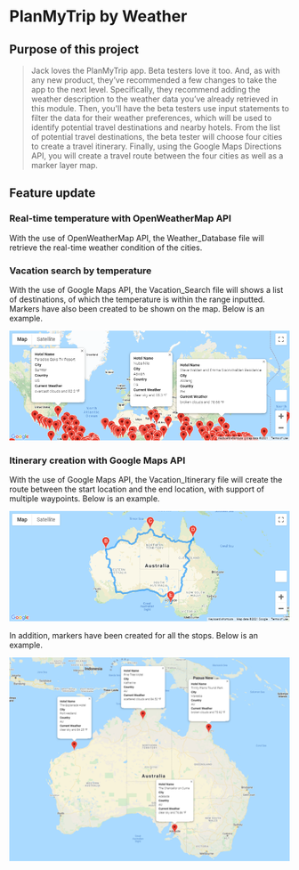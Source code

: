 # PlanMyTrip by Weather

## Purpose of this project

> Jack loves the PlanMyTrip app. Beta testers love it too. And, as with any new product, they’ve recommended a few changes to take the app to the next level. Specifically, they recommend adding the weather description to the weather data you’ve already retrieved in this module. Then, you'll have the beta testers use input statements to filter the data for their weather preferences, which will be used to identify potential travel destinations and nearby hotels. From the list of potential travel destinations, the beta tester will choose four cities to create a travel itinerary. Finally, using the Google Maps Directions API, you will create a travel route between the four cities as well as a marker layer map.

## Feature update

### Real-time temperature with OpenWeatherMap API

With the use of OpenWeatherMap API, the Weather_Database file will retrieve the real-time weather condition of the cities. 

### Vacation search by temperature

With the use of Google Maps API, the Vacation_Search file will shows a list of destinations, of which the temperature is within the range inputted. Markers have also been created to be shown on the map. Below is an example. 

![](/Vacation_Search/WeatherPy_vacation_map.png)

### Itinerary creation with Google Maps API

With the use of Google Maps API, the Vacation_Itinerary file will create the route between the start location and the end location, with support of multiple waypoints. Below is an example. 

![](/Vacation_Itinerary/WeatherPy_travel_map.png)

In addition, markers have been created for all the stops. Below is an example. 

![](/Vacation_Itinerary/WeatherPy_travel_map_markers.png)
